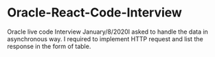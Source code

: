 # Oracle-React-Code-Interview
Oracle live code Interview January/8/2020I asked to handle the data in asynchronous way.  I required to implement HTTP request and list the response in the form of table.
